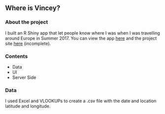 ## Where is Vincey?

### About the project
I built an R Shiny app that let people know where I was when I was travelling around Europe in Summer 2017. You can view the app [here](http://whereis.vinceyau.me) and the project site [here](https://invinceyble.github.io/where-is) (incomplete).

### Contents
- Data
- UI
- Server Side

### Data 
I used Excel and VLOOKUPs to create a .csv file with the date and location latitude and longitude.


